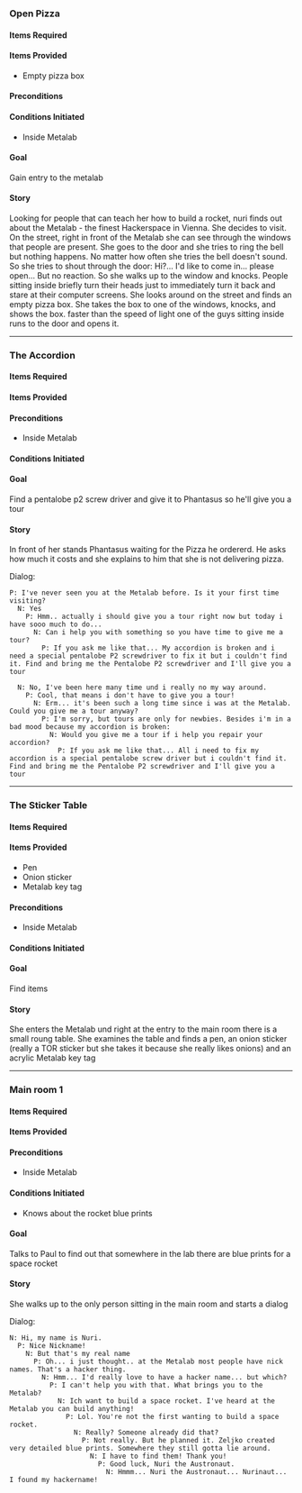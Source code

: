 
### Open Pizza
#### Items Required

#### Items Provided
* Empty pizza box

#### Preconditions

#### Conditions Initiated
* Inside Metalab

#### Goal
Gain entry to the metalab

#### Story
Looking for people that can teach her how to build a rocket, nuri finds out about the Metalab - the finest Hackerspace in Vienna. She decides to visit. On the street, right in front of the Metalab she can see through the windows that people are present. She goes to the door and she tries to ring the bell but nothing happens. No matter how often she tries the bell doesn't sound. So she tries to shout through the door: Hi?... I'd like to come in... please open... But no reaction. So she walks up to the window and knocks. People sitting inside briefly turn their heads just to immediately turn it back and stare at their computer screens. 
She looks around on the street and finds an empty pizza box. She takes the box to one of the windows, knocks, and shows the box. faster than the speed of light one of the guys sitting inside runs to the door and opens it.

--------------------

### The Accordion
#### Items Required

#### Items Provided
 
#### Preconditions
* Inside Metalab

#### Conditions Initiated

#### Goal
Find a pentalobe p2 screw driver and give it to Phantasus so he'll give you a tour

#### Story
In front of her stands Phantasus waiting for the Pizza he ordererd. He asks how much it costs and she explains to him that she is not delivering pizza.

Dialog:
```
P: I've never seen you at the Metalab before. Is it your first time visiting?
  N: Yes
    P: Hmm.. actually i should give you a tour right now but today i have sooo much to do...
      N: Can i help you with something so you have time to give me a tour?
        P: If you ask me like that... My accordion is broken and i need a special pentalobe P2 screwdriver to fix it but i couldn't find it. Find and bring me the Pentalobe P2 screwdriver and I'll give you a tour

  N: No, I've been here many time und i really no my way around.
    P: Cool, that means i don't have to give you a tour!
      N: Erm... it's been such a long time since i was at the Metalab. Could you give me a tour anyway?
        P: I'm sorry, but tours are only for newbies. Besides i'm in a bad mood because my accordion is broken:
          N: Would you give me a tour if i help you repair your accordion?
            P: If you ask me like that... All i need to fix my accordion is a special pentalobe screw driver but i couldn't find it. Find and bring me the Pentalobe P2 screwdriver and I'll give you a tour
```

--------------------

### The Sticker Table
#### Items Required


#### Items Provided
* Pen
* Onion sticker
* Metalab key tag

#### Preconditions
* Inside Metalab

#### Conditions Initiated

#### Goal
Find items

#### Story
She enters the Metalab und right at the entry to the main room there is a small roung table. She examines the table and finds a pen, an onion sticker (really a TOR sticker but she takes it because she really likes onions) and an acrylic Metalab key tag

--------------------

### Main room 1

#### Items Required

#### Items Provided

#### Preconditions
* Inside Metalab

#### Conditions Initiated
* Knows about the rocket blue prints

#### Goal
Talks to Paul to find out that somewhere in the lab there are blue prints for a space rocket

#### Story
She walks up to the only person sitting in the main room and starts a dialog

Dialog:
```
N: Hi, my name is Nuri.
  P: Nice Nickname!
    N: But that's my real name
      P: Oh... i just thought.. at the Metalab most people have nick names. That's a hacker thing.
        N: Hmm... I'd really love to have a hacker name... but which?
          P: I can't help you with that. What brings you to the Metalab?
            N: Ich want to build a space rocket. I've heard at the Metalab you can build anything!
              P: Lol. You're not the first wanting to build a space rocket.
                N: Really? Someone already did that?
                  P: Not really. But he planned it. Zeljko created very detailed blue prints. Somewhere they still gotta lie around.
                    N: I have to find them! Thank you!
                      P: Good luck, Nuri the Austronaut.
                        N: Hmmm... Nuri the Austronaut... Nurinaut... I found my hackername! 
```


